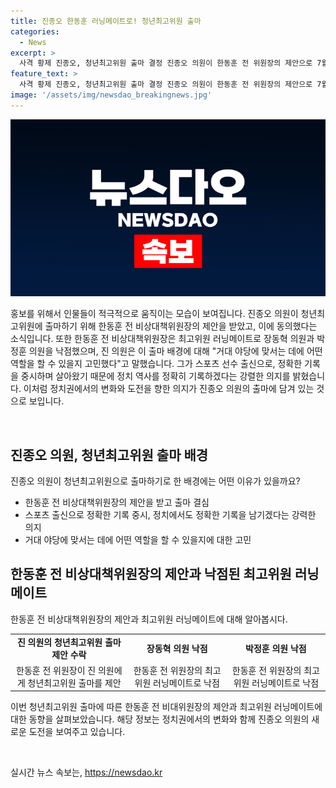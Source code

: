 ```yaml
---
title: 진종오 한동훈 러닝메이트로! 청년최고위원 출마
categories:
  - News
excerpt: >
  사격 황제 진종오, 청년최고위원 출마 결정 진종오 의원이 한동훈 전 위원장의 제안으로 7월 열리는 국민의힘 전당대회에서 청년최고위원으로 출마할 예정이다. 한 전 위원장은 청년최고위원 러닝메이트로 장동혁 의원과 박정훈 의원을 낙점했으며, 진 의원은 정확성과 투지를 강조하며 정치에 임할 것이라 밝혔다. 이전에는 올림픽 사격 선수로 활약하다 정계에 입문해 현재는 국민의힘 의원으로 활동 중이다.
feature_text: >
  사격 황제 진종오, 청년최고위원 출마 결정 진종오 의원이 한동훈 전 위원장의 제안으로 7월 열리는 국민의힘 전당대회에서 청년최고위원으로 출마할 예정이다. 한 전 위원장은 청년최고위원 러닝메이트로 장동혁 의원과 박정훈 의원을 낙점했으며, 진 의원은 정확성과 투지를 강조하며 정치에 임할 것이라 밝혔다. 이전에는 올림픽 사격 선수로 활약하다 정계에 입문해 현재는 국민의힘 의원으로 활동 중이다.
image: '/assets/img/newsdao_breakingnews.jpg'
---
```


<p><img src="/assets/img/newsdao_breakingnews.jpg" alt="implanttips 속보" /></p>

<p>홍보를 위해서 인물들이 적극적으로 움직이는 모습이 보여집니다. 진종오 의원이 청년최고위원에 출마하기 위해 한동훈 전 비상대책위원장의 제안을 받았고, 이에 동의했다는 소식입니다. 또한 한동훈 전 비상대책위원장은 최고위원 러닝메이트로 장동혁 의원과 박정훈 의원을 낙점했으며, 진 의원은 이 출마 배경에 대해 "거대 야당에 맞서는 데에 어떤 역할을 할 수 있을지 고민했다"고 말했습니다. 그가 스포츠 선수 출신으로, 정확한 기록을 중시하며 살아왔기 때문에 정치 역사를 정확히 기록하겠다는 강렬한 의지를 밝혔습니다. 이처럼 정치권에서의 변화와 도전을 향한 의지가 진종오 의원의 출마에 담겨 있는 것으로 보입니다.</p>

<p data-ke-size="size16">&nbsp;</p>

<h2 data-ke-size="size26">진종오 의원, 청년최고위원 출마 배경</h2>

<p>진종오 의원이 청년최고위원으로 출마하기로 한 배경에는 어떤 이유가 있을까요?</p>

<ul>
  <li>한동훈 전 비상대책위원장의 제안을 받고 출마 결심</li>
  <li>스포츠 출신으로 정확한 기록 중시, 정치에서도 정확한 기록을 남기겠다는 강력한 의지</li>
  <li>거대 야당에 맞서는 데에 어떤 역할을 할 수 있을지에 대한 고민</li>
</ul>

<h2 data-ke-size="size26">한동훈 전 비상대책위원장의 제안과 낙점된 최고위원 러닝메이트</h2>

<p>한동훈 전 비상대책위원장의 제안과 최고위원 러닝메이트에 대해 알아봅시다.</p>

<table>
  <tr>
    <td style="text-align: center; height: 17px;"><b>진 의원의 청년최고위원 출마 제안 수락</b></td>
    <td style="text-align: center; height: 17px;"><b>장동혁 의원 낙점</b></td>
    <td style="text-align: center; height: 17px;"><b>박정훈 의원 낙점</b></td>
  </tr>
  <tr>
    <td style="text-align: center; height: 17px;">한동훈 전 위원장이 진 의원에게 청년최고위원 출마를 제안</td>
    <td style="text-align: center; height: 17px;">한동훈 전 위원장의 최고위원 러닝메이트로 낙점</td>
    <td style="text-align: center; height: 17px;">한동훈 전 위원장의 최고위원 러닝메이트로 낙점</td>
  </tr>
</table>

<p>이번 청년최고위원 출마에 따른 한동훈 전 비대위원장의 제안과 최고위원 러닝메이트에 대한 동향을 살펴보았습니다. 해당 정보는 정치권에서의 변화와 함께 진종오 의원의 새로운 도전을 보여주고 있습니다.</p>

<p data-ke-size="size16">&nbsp;</p>
실시간 뉴스 속보는, <a href="https://newsdao.kr" rel="dofollow">https://newsdao.kr</a>


